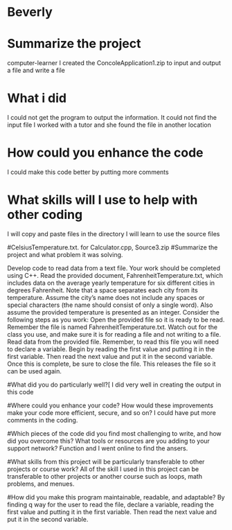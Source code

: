 # Beverly
# Summarize the project
computer-learner
I created the ConcoleApplication1.zip to input and output a file and write a file
# What i did 
I could not get the program to output the information.
It could not find the input file
I worked with a tutor and she found the file in another location
# How could you enhance the code
I could make this code better by putting more comments 
# What skills will I use to help with other coding
I will copy and paste files in the directory
I will learn to use the source files

#CelsiusTemperature.txt. for Calculator.cpp, Source3.zip 
#Summarize the project and what problem it was solving.

Develop code to read data from a text file. Your work should be completed using C++. Read the provided document, FahrenheitTemperature.txt, which includes data on the average yearly temperature for six different cities in degrees Fahrenheit. Note that a space separates each city from its temperature. Assume the city’s name does not include any spaces or special characters (the name should consist of only a single word). Also assume the provided temperature is presented as an integer. Consider the following steps as you work:
Open the provided file so it is ready to be read. Remember the file is named FahrenheitTemperature.txt. Watch out for the class you use, and make sure it is for reading a file and not writing to a file.
Read data from the provided file. Remember, to read this file you will need to declare a variable. Begin by reading the first value and putting it in the first variable. Then read the next value and put it in the second variable.
Once this is complete, be sure to close the file. This releases the file so it can be used again.

#What did you do particularly well?[
I did very well in creating the output in this code

#Where could you enhance your code? How would these improvements make your code more efficient, secure, and so on?
I could have put more comments in the coding.

#Which pieces of the code did you find most challenging to write, and how did you overcome this? What tools or resources are you adding to your support network?
Function and I went online to find the ansers.

#What skills from this project will be particularly transferable to other projects or course work?
All of the skill I used in this project can be transferable to other projects or another course such as loops, math problems, and menues.

#How did you make this program maintainable, readable, and adaptable?
By finding q way for the user to read the file, declare a variable, reading the first value and putting it in the first variable. Then read the next value and put it in the second variable.
